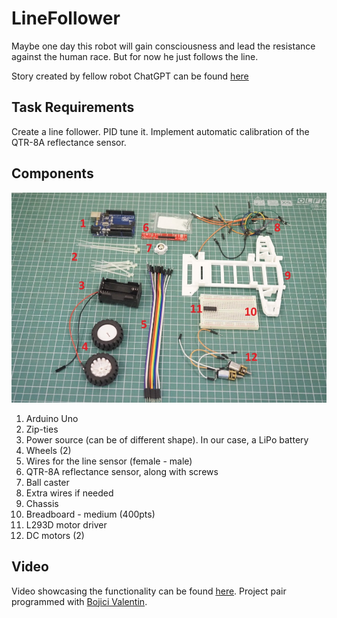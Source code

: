 # LineFollower
Maybe one day this robot will gain consciousness and lead the resistance against the human race. 
But for now he just follows the line.

Story created by fellow robot ChatGPT can be found [here](story.md)

## Task Requirements
Create a line follower. PID tune it. Implement automatic calibration of the QTR-8A reflectance sensor.

## Components
<img src="./setup.jpeg">

1. Arduino Uno
2. Zip-ties
3. Power source (can be of different shape). In our case, a LiPo battery
4. Wheels (2)
5. Wires for the line sensor (female - male)
6. QTR-8A reflectance sensor, along with screws
7. Ball caster
8. Extra wires if needed
9. Chassis
10. Breadboard - medium (400pts)
11. L293D motor driver
12. DC motors (2)


## Video
Video showcasing the functionality can be found [here](https://youtu.be/GUKyuXd97sc). Project pair programmed with [Bojici Valentin](https://github.com/valibojici).
